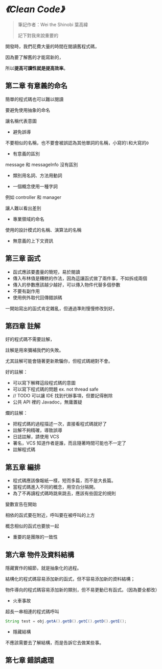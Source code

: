 # *《Clean Code》*

> 筆記作者：Wei the Shinobi 葉高緯
>
> 記下對我來說重要的

開發時，我們花費大量的時間在閱讀舊程式碼，

因為要了解舊的才能寫新的，

所以**提高可讀性就是提高效率**。

## 第二章 有意義的命名

簡單的程式碼也可以難以閱讀

要避免使用抽象的命名

讓名稱代表意圖

- 避免誤導

不要相似的名稱，也不要會被誤認為其他單詞的名稱，小寫的`l`和大寫的`O`

- 有意義的區別

message 和 messageInfo 沒有區別

- 類別用名詞、方法用動詞

- 一個概念使用一種字詞

例如 controller 和 manager

讓人難以看出差別

- 專業領域的命名

使用的設計模式的名稱、演算法的名稱

- 無意義的上下文資訊

## 第三章 函式

- 函式應該要盡量的簡短，易於閱讀
- 傳入布林值是糟糕的作法，因為這讓函式做了兩件事，不如拆成兩個
- 傳入的參數應該越少越好，可以傳入物件代替多個參數
- 不要有副作用
- 使用例外取代回傳錯誤碼

一開始寫出的函式肯定雜亂，但通過準則慢慢修改到好。

## 第四章 註解

好的程式碼不需要註解，

註解是用來彌補我們的失敗。

尤其註解可能會隨著更新欺騙你，但程式碼絕對不會。

好的註解：

- 可以寫下解釋這段程式碼的意圖
- 可以寫下程式碼的問題 ex. not thread safe
- // TODO 可以讓 IDE 找到代辦事項，但要記得刪除
- 公共 API 裡的 Javadoc，無庸置疑

爛的註解：

- 把程式碼的過程描述一次，直接看程式碼就好了
- 註解不夠精確，導致誤導
- 日誌註解，請使用 VCS
- 署名，VCS 知道作者是誰，而且隨著時間可能也不一定了
- 註解程式碼

## 第五章 編排

- 程式碼應該像報紙一樣，短而多篇，而不是大長篇。
- 當程式碼進入不同的概念，用空白分隔開。
- 為了不再讀程式碼時跳來跳去，應該有些固定的規則

變數宣告在開始

相依的函式要在附近，呼叫要在被呼叫的上方

概念相似的函式也要放一起

- 重要的是團隊的一致性

## 第六章 物件及資料結構

隱藏實作的細節，就是抽象化的過程。

結構化的程式碼容易添加新的函式，但不容易添加新的資料結構；

物件導向的程式碼容易添加新的類別，但不易更動已有函式。（因為要全都改）

- 火車事故

超長一串相連的程式碼呼叫

```java
String test = obj.getA().getB().getC().getD().getE();
```

- 隱藏結構

不應該需要去了解結構，而是告訴它去做某些事。

## 第七章 錯誤處理

